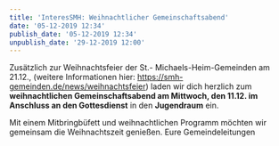 ```yaml
---
title: 'InteresSMH: Weihnachtlicher Gemeinschaftsabend'
date: '05-12-2019 12:34'
publish_date: '05-12-2019 12:34'
unpublish_date: '29-12-2019 12:00'
---
```


Zusätzlich zur Weihnachtsfeier der St.- Michaels-Heim-Gemeinden am 21.12., (weitere Informationen hier: https://smh-gemeinden.de/news/weihnachtsfeier) laden wir dich herzlich zum **weihnachtlichen Gemeinschaftsabend am Mittwoch, den 11.12. im Anschluss an den Gottesdienst** in den **Jugendraum** ein.

Mit einem Mitbringbüfett und weihnachtlichen Programm möchten wir gemeinsam die Weihnachtszeit genießen.
Eure Gemeindeleitungen